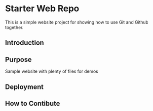 # Starter Web Repo

This is a simple website project for showing how to use Git and Github together.

## Introduction

## Purpose

Sample website with plenty of files for demos

## Deployment

## How to Contibute